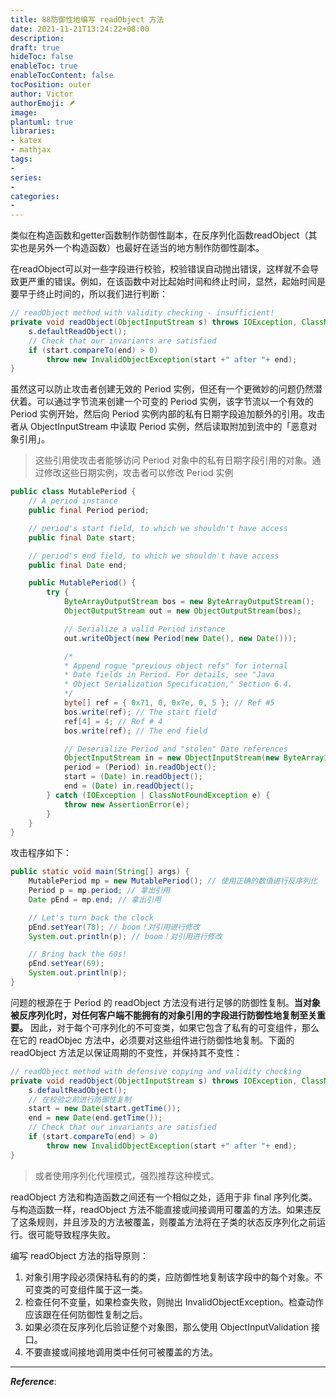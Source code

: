 ```yaml
---
title: 88防御性地编写 readObject 方法
date: 2021-11-21T13:24:22+08:00
description:
draft: true
hideToc: false
enableToc: true
enableTocContent: false
tocPosition: outer
author: Victor
authorEmoji: 🪶
image:
plantuml: true
libraries:
- katex
- mathjax
tags:
-
series:
-
categories:
-
---
```




类似在构造函数和getter函数制作防御性副本，在反序列化函数readObject（其实也是另外一个构造函数）也最好在适当的地方制作防御性副本。

在readObject可以对一些字段进行校验，校验错误自动抛出错误，这样就不会导致更严重的错误。例如，在该函数中对比起始时间和终止时间，显然，起始时间是要早于终止时间的，所以我们进行判断：

```java
// readObject method with validity checking - insufficient!
private void readObject(ObjectInputStream s) throws IOException, ClassNotFoundException {
    s.defaultReadObject();
    // Check that our invariants are satisfied
    if (start.compareTo(end) > 0)
        throw new InvalidObjectException(start +" after "+ end);
}
```

虽然这可以防止攻击者创建无效的 Period 实例，但还有一个更微妙的问题仍然潜伏着。可以通过字节流来创建一个可变的 Period 实例，该字节流以一个有效的 Period 实例开始，然后向 Period 实例内部的私有日期字段追加额外的引用。攻击者从 ObjectInputStream 中读取 Period 实例，然后读取附加到流中的「恶意对象引用」。

> 这些引用使攻击者能够访问 Period 对象中的私有日期字段引用的对象。通过修改这些日期实例，攻击者可以修改 Period 实例

```java
public class MutablePeriod {
    // A period instance
    public final Period period;

    // period's start field, to which we shouldn't have access
    public final Date start;

    // period's end field, to which we shouldn't have access
    public final Date end;

    public MutablePeriod() {
        try {
            ByteArrayOutputStream bos = new ByteArrayOutputStream();
            ObjectOutputStream out = new ObjectOutputStream(bos);

            // Serialize a valid Period instance
            out.writeObject(new Period(new Date(), new Date()));

            /*
            * Append rogue "previous object refs" for internal
            * Date fields in Period. For details, see "Java
            * Object Serialization Specification," Section 6.4.
            */
            byte[] ref = { 0x71, 0, 0x7e, 0, 5 }; // Ref #5
            bos.write(ref); // The start field
            ref[4] = 4; // Ref # 4
            bos.write(ref); // The end field

            // Deserialize Period and "stolen" Date references
            ObjectInputStream in = new ObjectInputStream(new ByteArrayInputStream(bos.toByteArray()));
            period = (Period) in.readObject();
            start = (Date) in.readObject();
            end = (Date) in.readObject();
        } catch (IOException | ClassNotFoundException e) {
            throw new AssertionError(e);
        }
    }
}
```

攻击程序如下：

```java
public static void main(String[] args) {
    MutablePeriod mp = new MutablePeriod(); // 使用正确的数值进行反序列化
    Period p = mp.period; // 拿出引用
    Date pEnd = mp.end; // 拿出引用

    // Let's turn back the clock
    pEnd.setYear(78); // boom！对引用进行修改
    System.out.println(p); // boom！对引用进行修改

    // Bring back the 60s!
    pEnd.setYear(69);
    System.out.println(p);
}
```

问题的根源在于 Period 的 readObject 方法没有进行足够的防御性复制。**当对象被反序列化时，对任何客户端不能拥有的对象引用的字段进行防御性地复制至关重要。** 因此，对于每个可序列化的不可变类，如果它包含了私有的可变组件，那么在它的 readObjec 方法中，必须要对这些组件进行防御性地复制。下面的 readObject 方法足以保证周期的不变性，并保持其不变性：

```java
// readObject method with defensive copying and validity checking
private void readObject(ObjectInputStream s) throws IOException, ClassNotFoundException {
    s.defaultReadObject();
    // 在校验之前进行防御性复制
    start = new Date(start.getTime());
    end = new Date(end.getTime());
    // Check that our invariants are satisfied
    if (start.compareTo(end) > 0)
        throw new InvalidObjectException(start +" after "+ end);
}
```

> 或者使用序列化代理模式，强烈推荐这种模式。

readObject 方法和构造函数之间还有一个相似之处，适用于非 final 序列化类。与构造函数一样，readObject 方法不能直接或间接调用可覆盖的方法。如果违反了这条规则，并且涉及的方法被覆盖，则覆盖方法将在子类的状态反序列化之前运行。很可能导致程序失败。

编写 readObject 方法的指导原则：

1. 对象引用字段必须保持私有的的类，应防御性地复制该字段中的每个对象。不可变类的可变组件属于这一类。
2. 检查任何不变量，如果检查失败，则抛出 InvalidObjectException。检查动作应该跟在任何防御性复制之后。
3. 如果必须在反序列化后验证整个对象图，那么使用 ObjectInputValidation 接口。
4. 不要直接或间接地调用类中任何可被覆盖的方法。

---

***Reference***:
